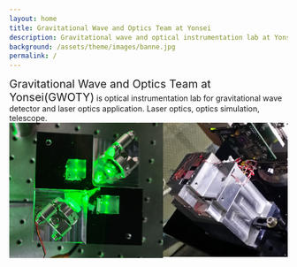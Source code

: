 ```yaml
---
layout: home
title: Gravitational Wave and Optics Team at Yonsei
description: Gravitational wave and optical instrumentation lab at Yonsei University
background: /assets/theme/images/banne.jpg
permalink: /
---
```


<span style="font-size:20px">Gravitational Wave and Optics Team at Yonsei(GWOTY)</span> is optical instrumentation lab for gravitational wave detector and laser optics application.  Laser optics, optics simulation, telescope.
<img src="assets/image/Explain.png">
